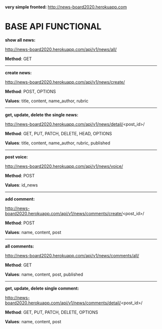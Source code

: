 **very simple fronted:**  http://news-board2020.herokuapp.com


# BASE API FUNCTIONAL



**show all news:** 

http://news-board2020.herokuapp.com/api/v1/news/all/

**Method**: GET

-------------

**create news:**
 
 http://news-board2020.herokuapp.com/api/v1/news/create/


**Method**: POST, OPTIONS

**Values**: title, content, name_author, rubric

-------------

**get, update, delete the single news:** 

http://news-board2020.herokuapp.com/api/v1/news/detail/<post_id>/

**Method**: GET, PUT, PATCH, DELETE, HEAD, OPTIONS

**Values**: title, content, name_author, rubric, published

-------------

**post voice:** 

http://news-board2020.herokuapp.com/api/v1/news/voice/

**Method**: POST

**Values**: id_news

-------------

**add comment:** 

http://news-board2020.herokuapp.com/api/v1/news/comments/create/<post_id>/

**Method**: POST

**Values**: name, content, post

-------------

**all comments:** 

http://news-board2020.herokuapp.com/api/v1/news/comments/all/

**Method**: GET

**Values**: name, content, post, published

-------------

**get, update, delete single comment:** 

http://news-board2020.herokuapp.com/api/v1/news/comments/detail/<post_id>/

**Method**: GET, PUT, PATCH, DELETE, OPTIONS

**Values**: name, content, post
